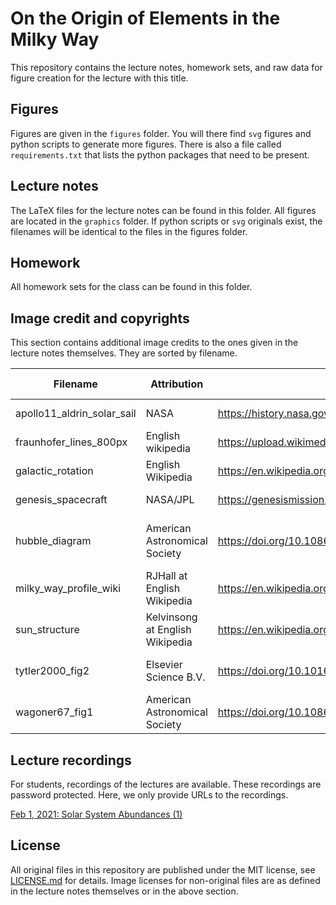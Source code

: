 # On the Origin of Elements in the Milky Way

This repository contains
the lecture notes,
homework sets,
and raw data for figure creation
for the lecture with this title.

## Figures

Figures are given
in the `figures` folder.
You will there find
`svg` figures
and python scripts 
to generate more figures.
There is also a file
called `requirements.txt`
that lists the python packages
that need to be present.

## Lecture notes

The LaTeX files for the lecture notes
can be found in this folder.
All figures are located
in the `graphics` folder.
If python scripts or `svg` originals exist,
the filenames will be identical
to the files in the figures folder.

## Homework

All homework sets for the class
can be found in this folder.

## Image credit and copyrights

This section contains additional image credits
to the ones given in the lecture notes themselves.
They are sorted by filename.

| Filename               | Attribution                     | Source URL                                               | License / Copyright | Edited? |
|------------------------|---------------------------------|----------------------------------------------------------|--------------|---------|
| apollo11_aldrin_solar_sail | NASA                        | https://history.nasa.gov/ap11ann/kippsphotos/5873.jpg    | Public domain | No     |
| fraunhofer_lines_800px | English wikipedia               | https://upload.wikimedia.org/wikipedia/commons/2/2f/Fraunhofer_lines.svg | Public Domain | No |
| galactic_rotation      | English Wikipedia               | https://en.wikipedia.org/wiki/File:GalacticRotation2.svg | Public domain | No     |
| genesis_spacecraft     | NASA/JPL                        | https://genesismission.jpl.nasa.gov/mission/genSC_collection2.html | Public domain | No |
| hubble_diagram         | American Astronomical Society   | https://doi.org/10.1086/320638                         | :copyright: 2001 The American Astronomical Society | No      |
| milky_way_profile_wiki | RJHall at English Wikipedia     | https://en.wikipedia.org/wiki/File:Milky_way_profile.svg | CC BY-SA 3.0 | Yes     |
| sun_structure          | Kelvinsong at English Wikipedia | https://en.wikipedia.org/wiki/File:Sun_poster.svg        | CC BY-SA 3.0 | No      |
| tytler2000_fig2        | Elsevier Science B.V.           | https://doi.org/10.1016/S0370-1573(00)00032-6            | :copyright: 2000 Elsevier Science B.V. | No |
| wagoner67_fig1         | American Astronomical Society   | https://doi.org/10.1086/149126                           | :copyright: American Astronomical Society | No |


## Lecture recordings

For students,
recordings of the lectures are available. 
These recordings are password protected.
Here,
we only provide URLs to the recordings.

[Feb 1, 2021: Solar System Abundances (1)](https://brandeis.zoom.us/rec/share/0ZcuwvhJH14a1SeD6je5ZTMf5MNptBb9-VGy6MvPWw6KrITmL7GRcrw6paGarYb9.r3zQoIRQmLHVHBxu)


## License

All original files in this repository
are published under the MIT license,
see [LICENSE.md](LICENSE.md) for details.
Image licenses for non-original files
are as defined in the lecture notes themselves
or in the above section.
